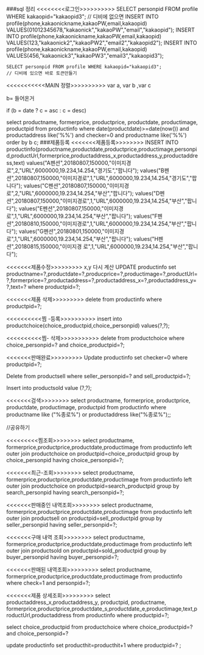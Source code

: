 ###sql 정리 
	<<<<<<<<로그인>>>>>>>>>>
	SELECT personpid FROM profile WHERE kakaopid="kakaopid3";
	// 디비에 없으면
	INSERT INTO profile(phone,kakaonickname,kakaoPW,email,kakaopid) VALUES(01012345678,"kakaonick","kakaoPW","email","kakaopid");
	INSERT INTO profile(phone,kakaonickname,kakaoPW,email,kakaopid) VALUES(123,"kakaonick2","kakaoPW2","email2","kakaopid2");
	INSERT INTO profile(phone,kakaonickname,kakaoPW,email,kakaopid) VALUES(456,"kakaonick3","kakaoPW3","email3","kakaopid3");

	SELECT personpid FROM profile WHERE kakaopid="kakaopid3";
	// 디비에 있으면 바로 토큰만들기

<<<<<<<<<<<MAIN 정렬>>>>>>>>>>
var a, var b ,var c

b= 들어온거

if (b = date ? c = asc : c = desc)

select productname, formerprice, productprice, productdate, productimage, productpid
from productinfo
where date(productdate)>=date(now()) and productaddress like('%%') and checker=0 and productname like('%%')
order by  b c;
###제품등록
	<<<<<<<제품등록>>>>>>>>
INSERT INTO productinfo(productname,productdate,productprice,productimage,personpid,productUrl,formerprice,productaddress_x,productaddress_y,productaddress,text)
values("A펜션",20180807,150000,"이미지경로",2,"URL",6000000,19.234,14.254,"경기도","팝니다");
values("B펜션",20180807,150000,"이미지경로",1,"URL",6000000,19.234,14.254,"경기도","팝니다");
values("C펜션",20180807,150000,"이미지경로",2,"URL",6000000,19.234,14.254,"부산","팝니다");
values("D펜션",20180807,150000,"이미지경로",1,"URL",6000000,19.234,14.254,"부산","팝니다");
values("E펜션",20180807,150000,"이미지경로",1,"URL",6000000,19.234,14.254,"부산","팝니다");
values("F펜션",20180810,150000,"이미지경로",1,"URL",6000000,19.234,14.254,"부산","팝니다");
values("G펜션",20180801,150000,"이미지경로",1,"URL",6000000,19.234,14.254,"부산","팝니다");
values("H펜션",20180815,150000,"이미지경		 		 로",1,"URL",6000000,19.234,14.254,"부산","팝니다");


<<<<<<<제품수정>>>>>>>>>
x,y 다시 계산
UPDATE productinfo
set productname=?,productdate=?,producprice=?,productimage=?,productUrl=?,formerprice=?,productaddress=?,productaddress_x=?,productaddress_y=?,text=?
where productpid=?;

<<<<<<<제품 삭제>>>>>>>>>
delete from productinfo where productpid=?;


<<<<<<<<<<찜 -등록>>>>>>>>>>
insert into productchoice(choice_productpid,choice_personpid) values(?,?);

<<<<<<<<<<찜- 삭제>>>>>>>>>>>
delete from productchoice where choice_personpid=? and choice_productpid=?;


<<<<<<<판매완료>>>>>>>>>
Update productinfo set checker=0 where productpid=?;

Delete from productsell where seller_personpid=? and sell_productpid=?;

Insert into productsold value (?,?);

<<<<<<<검색>>>>>>>>
select productname, formerprice, productprice, productdate, productimage, productpid
from productinfo
where productname like ("%종로%") or productaddress like("%종로%");;

//공유하기

<<<<<<<<<찜조회>>>>>>>>
select productname, formerprice,productprice,productdate,productimage from productinfo left outer join productchoice on productpid=choice_productpid group by choice_personpid having choice_personpid=?;

<<<<<<<최근-조회>>>>>>>>
select productname, formerprice,productprice,productdate,productimage from productinfo left outer join productchoice on productpid=search_productpid group by search_personpid having search_personpid=?;

<<<<<<<판매중인 내역조회>>>>>>>>
select productname, formerprice,productprice,productdate,productimage from productinfo left outer join productsell on productpid=sell_productpid group by seller_personpid having seller_personpid=?;


<<<<<<<구매 내역 조회>>>>>>>>
select productname, formerprice,productprice,productdate,productimage from productinfo left outer join productsold on productpid=sold_productpid group by buyer_personpid having buyer_personpid=?;

<<<<<<<판매된 내역조회>>>>>>>>>
select productname, formerprice,productprice,productdate,productimage from productinfo where check=1 and personpid=?;

<<<<<<<제품 상세조회>>>>>>>>>
select productaddress_x,productaddress_y, productpid, productname, formerprice,productprice,productdate_s,productdate_e,productimage,text,productUrl,productaddress from productinfo where productpid=?;

select  choice_productpid from productchoice where choice_productpid=? and choice_personpid=?

update productinfo set producthit=producthit+1 where productpid=? ;
